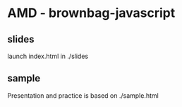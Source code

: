 AMD - brownbag-javascript
=========================

slides
-----
launch index.html in ./slides

sample
------
Presentation and practice is based on ./sample.html